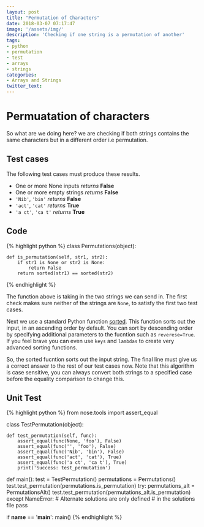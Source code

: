 ```yaml
---
layout: post
title: "Permutation of Characters"
date: 2018-03-07 07:17:47
image: '/assets/img/'
description: 'Checking if one string is a permutation of another'
tags:
- python
- permutation
- test
- arrays
- strings
categories:
- Arrays and Strings
twitter_text:
---
```


# Permuatation of characters
So what are we doing here? we are checking if both strings contains the same characters but in a different order i.e permutation.

## Test cases
The following test cases must produce these results.
- One or more None inputs *returns* **False**
- One or more empty strings *returns* **False**
- `'Nib'`, `'bin'` *returns* **False**
- `'act'`, `'cat'` *returns* **True**
- `'a ct'`, `'ca t'` *returns* **True**

## Code
{% highlight python %}
class Permutations(object):

    def is_permutation(self, str1, str2):
        if str1 is None or str2 is None:
            return False
        return sorted(str1) == sorted(str2)
{% endhighlight %}

The function above is taking in the two strings we can send in. The first check makes sure neither of the strings are `None`, to satisfy the first two test cases.

Next we use a standard Python function [sorted](https://docs.python.org/3/howto/sorting.html). This function sorts out the input, in an ascending order by default. You can sort by descending order by specifying additional parameters to the fucntion such as `reverese=True`. If you feel brave you can even use `keys` and `lambdas` to create very advanced sorting functions.

So, the sorted fucntion sorts out the input string. The final line must give us a correct answer to the rest of our test cases now. Note that this algorithm is case sensitive, you can always convert both strings to a specified case before the equality comparison to change this.

## Unit Test
{% highlight python %}
from nose.tools import assert_equal


class TestPermutation(object):

    def test_permutation(self, func):
        assert_equal(func(None, 'foo'), False)
        assert_equal(func('', 'foo'), False)
        assert_equal(func('Nib', 'bin'), False)
        assert_equal(func('act', 'cat'), True)
        assert_equal(func('a ct', 'ca t'), True)
        print('Success: test_permutation')


def main():
    test = TestPermutation()
    permutations = Permutations()
    test.test_permutation(permutations.is_permutation)
    try:
        permutations_alt = PermutationsAlt()
        test.test_permutation(permutations_alt.is_permutation)
    except NameError:
        # Alternate solutions are only defined
        # in the solutions file
        pass


if __name__ == '__main__':
    main()
{% endhighlight %}
